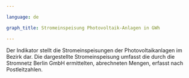 ```yaml
---

language: de   

graph_title: Stromeinspeisung Photovoltaik-Anlagen in GWh

---
```


Der Indikator stellt die Stromeinspeisungen der Photovoltaikanlagen im Bezirk dar. Die dargestellte Stromeinspeisung umfasst die durch die Stromnetz Berlin GmbH ermittelten, abrechneten Mengen, erfasst nach Postleitzahlen.
